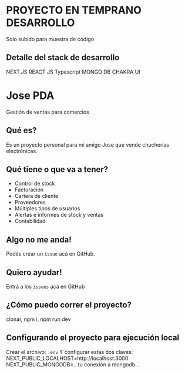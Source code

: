 # PROYECTO EN TEMPRANO DESARROLLO

Solo subido para muestra de código

## Detalle del stack de desarrollo

NEXT.JS
REACT JS
Typescript
MONGO DB
CHAKRA UI

# Jose PDA

Gestión de ventas para comercios

## Qué es?

Es un proyecto personal para mi amigo Jose que vende chucherías electrónicas.

## Qué tiene o que va a tener?

-   Control de stock
-   Facturación
-   Cartera de cliente
-   Proveedores
-   Múltiples tipos de usuarios
-   Alertas e informes de stock y ventas
-   Contabilidad

## Algo no me anda!

Podés crear un `issue` acá en GitHub.

## Quiero ayudar!

Entrá a los `issues` acá en GitHub

## ¿Cómo puedo correr el proyecto?

clonar, npm i, npm run dev

## Configurando el proyecto para ejecución local

Crear el archivo: `.env`
Y configurar estas dos claves:
NEXT_PUBLIC_LOCALHOST=http://localhost:3000
NEXT_PUBLIC_MONGODB=...tu conexión a mongodb...
